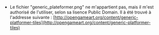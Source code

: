 - Le fichier "generic_plateformer.png" ne m'appartient pas, mais il m'est authorisé de l'utiliser, selon sa lisence Public Domain. Il à été trouvé à l'addresse suivante : 
[http://opengameart.org/content/generic-platformer-tiles](http://opengameart.org/content/generic-platformer-tiles)
